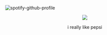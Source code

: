 ![spotify-github-profile](https://spotify-github-profile.kittinanx.com/api/view?uid=31m6rpqvxchtxwdwdhamf6rczdfe&cover_image=true&theme=natemoo-re&show_offline=false&background_color=121212&interchange=false&bar_color=53b14f&bar_color_cover=false)


<p align="center"> <img src="https://files.catbox.moe/lgu3ks.gif">

<p align="center"> i really like pepsi
